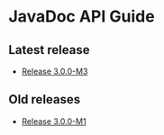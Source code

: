 # JavaDoc API Guide

## Latest release

* [Release 3.0.0-M3](http://wattdepot.github.io/wattdepot/javadoc/3.0.0-M3/)

## Old releases

* [Release 3.0.0-M1](http://wattdepot.github.io/wattdepot/javadoc/3.0.0-M1/)
